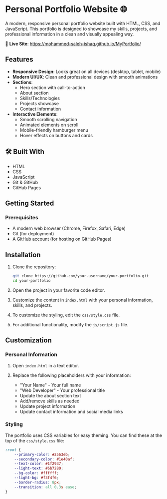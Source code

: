 # Personal Portfolio Website 🌐

A modern, responsive personal portfolio website built with HTML, CSS, and JavaScript. This portfolio is designed to showcase my skills, projects, and professional information in a clean and visually appealing way.

🔗 **Live Site**: https://mohammed-saleh-ishaq.github.io/MyPortfolio/


## Features

- **Responsive Design**: Looks great on all devices (desktop, tablet, mobile)
- **Modern UI/UX**: Clean and professional design with smooth animations
- **Sections**:
  - Hero section with call-to-action
  - About section
  - Skills/Technologies
  - Projects showcase
  - Contact information
- **Interactive Elements**:
  - Smooth scrolling navigation
  - Animated elements on scroll
  - Mobile-friendly hamburger menu
  - Hover effects on buttons and cards

## 🛠️ Built With

- HTML
- CSS
- JavaScript 
- Git & GitHub
- GitHub Pages


## Getting Started

### Prerequisites

- A modern web browser (Chrome, Firefox, Safari, Edge)
- Git (for deployment)
- A GitHub account (for hosting on GitHub Pages)

## Installation

1. Clone the repository:
   ```bash
   git clone https://github.com/your-username/your-portfolio.git
   cd your-portfolio
   ```

2. Open the project in your favorite code editor.

3. Customize the content in `index.html` with your personal information, skills, and projects.

4. To customize the styling, edit the `css/style.css` file.

5. For additional functionality, modify the `js/script.js` file.


## Customization

### Personal Information

1. Open `index.html` in a text editor.

2. Replace the following placeholders with your information:
   - "Your Name" - Your full name
   - "Web Developer" - Your professional title
   - Update the about section text
   - Add/remove skills as needed
   - Update project information
   - Update contact information and social media links


  ### Styling

The portfolio uses CSS variables for easy theming. You can find these at the top of the `css/style.css` file:

```css
:root {
    --primary-color: #2563eb;
    --secondary-color: #1e40af;
    --text-color: #1f2937;
    --light-text: #6b7280;
    --bg-color: #ffffff;
    --light-bg: #f3f4f6;
    --border-radius: 8px;
    --transition: all 0.3s ease;
}
```

